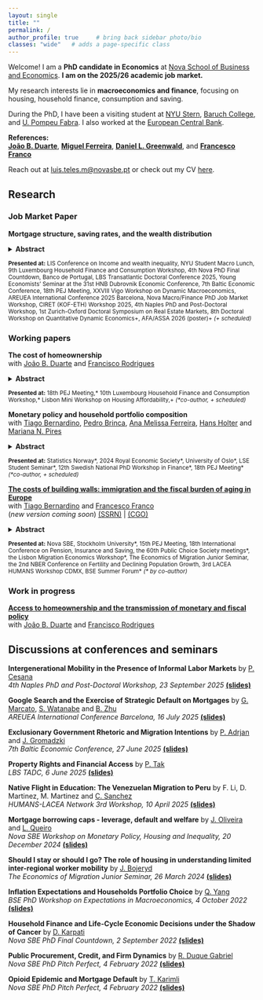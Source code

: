 ```yaml
---
layout: single
title: ""
permalink: /
author_profile: true     # bring back sidebar photo/bio
classes: "wide"   # adds a page-specific class
---
```



Welcome! I am a **PhD candidate in Economics** at [Nova School of Business and Economics](http://novasbe.pt). **I am on the 2025/26 academic job market.**

My research interests lie in **macroeconomics and finance**, focusing on housing, household finance, consumption and saving. 

During the PhD, I have been a visiting student at [NYU Stern](https://www.stern.nyu.edu/experience-stern/about/departments-centers-initiatives/academic-departments/finance), [Baruch College](https://zicklin.baruch.cuny.edu/), and [U. Pompeu Fabra](https://www.upf.edu/web/econ/). I also worked at the [European Central Bank](https://www.ecb.europa.eu/home/html/index.en.html).

**References:** <br> [**João B. Duarte**](https://jbduarte.com), [**Miguel Ferreira**](https://www.miguelferreirafinance.com), [**Daniel L. Greenwald**](https://www.dlgreenwald.com), and [**Francesco Franco**](https://www.novasbe.unl.pt/en/faculty-research/faculty/faculty-detail/id/55/francesco-franco)

Reach out at [luis.teles.m@novasbe.pt](mailto://luis.teles.m@novasbe.pt) or check out my CV [here](/files/CV_Luis_Teles_Morais.pdf). 


<a id="research"></a>
## Research

### Job Market Paper

**Mortgage structure, saving rates, and the wealth distribution**

 <details>

<summary><strong>Abstract</strong></summary>

 In this paper, I show that fixed amortization schedules have powerful and heterogeneous effects on household consumption, saving and wealth. I study an otherwise standard life-cycle model with realistic mortgages, showing that homeowners rationally respond to mandatory repayments by cutting consumption and increasing precautionary saving in liquid assets. Consistent with this mechanism, I document in Euro area data that younger, poorer homeowners have much higher saving rates than their non-mortgage peers, and allocate a large share of sav- ing to mortgage repayment. The exception is the Netherlands, where interest-only mortgages are common. This complements recent quasi-experimental evidence showing large effects of amortization requirements on saving. A quantitative version of the model reproduces these facts and shows that mandatory amortization increases both home equity and financial wealth accumulation, particularly up to age 40. Wealth-to-income ratios increase by close to a quarter for lower-income homeowners at age 40, while the impact for the highest-income households is minimal. These effects build up over time and have substantial implications for aggregate consumption and wealth: mandatory amortization dampens total wealth inequality, but increases consumption volatility and financial wealth inequality.<br><br>
 
</details>

 <small><strong>Presented at:</strong> LIS Conference on Income and wealth inequality, NYU Student Macro Lunch, 9th Luxembourg Household Finance and Consumption Workshop, 4th Nova PhD Final Countdown, Banco de Portugal, LBS Transatlantic Doctoral Conference 2025, Young Economists’ Seminar at the 31st HNB Dubrovnik Economic Conference, 7th Baltic Economic Conference, 18th PEJ Meeting, XXVIII Vigo Workshop on Dynamic Macroeconomics, AREUEA International Conference 2025 Barcelona, Nova Macro/Finance PhD Job Market Workshop, CIRET (KOF-ETH) Workshop 2025, 4th Naples PhD and Post-Doctoral Workshop, 1st Zurich-Oxford Doctoral Symposium on Real Estate Markets, 8th Doctoral Workshop on Quantitative Dynamic Economics+, AFA/ASSA 2026 (poster)+ <i>(+ scheduled)</i></small>


### Working papers

**The cost of homeownership** <br> with [João B. Duarte](https://jbduarte.com) and [Francisco Rodrigues](https://www.novasbe.unl.pt/en/programs/phds/phd-in-economics-finance/phd-students/current-phd-students/id/1179/francisco-franca-rodrigues)

<details>

<summary><strong>Abstract</strong></summary>
Conventional housing affordability metrics contradict the widespread perception of a secular rise in the cost of homeownership. The main index used by policymakers — based on mortgage-payment-to-income ratios — suggests affordability today is similar to 2000 and better than in the 1980s. Yet homeownership has declined among younger generations, who report feeling ‘priced out’. We develop a microfounded measure of homeownership cost that resolves this disconnect. Within a standard income fluctuations model with explicit housing finance, we compute the welfare cost of becoming a homeowner as the consumption-equivalent loss relative to free housing, isolating the cost of ownership from shifts in rent-price ratios. Unlike conventional metrics, this captures the full intertemporal burden: saving for a downpayment, purchasing the house, and servicing a mortgage. Our measure shows that median first-time buyers in the US faced a 30% increase in costs since 2000, rising to 60% for low-earners, while the top income quintile saw no increase — consistent with conventional metrics, which reflect the experience of wealthier households. Tighter macroprudential policies contributed to the increase by raising downpayment requirements. The measure is data-light and theoretically sound, providing a practical tool to assess housing affordability over the income distribution and across time and countries.<br><br>
 
</details>

 <small><strong>Presented at:</strong> 18th PEJ Meeting,\* 10th Luxembourg Household Finance and Consumption Workshop,\* Lisbon Mini Workshop on Housing Affordability,+ <i>(\*co-author, + scheduled)</i></small>


**Monetary policy and household portfolio composition** <br> with [Tiago Bernardino](https://www.tiagobernardino.com), [Pedro Brinca](https://pedrobrinca.pt), [Ana Melissa Ferreira](https://www2.novasbe.unl.pt/en/programs/phds/phd-in-economics-finance/phd-students/current-phd-students/id/209/melissa-ferreira), [Hans Holter](https://sites.google.com/site/hansaholter/) and [Mariana N. Pires](http://www.mariananetopires.com)

<details>

<summary><strong>Abstract</strong></summary>
How does monetary policy affect household portfolio composition? Resorting to highly granular data on the balance sheets of Norwegian households, we analyze how their wealth portfolios change in response to well-defined monetary policy shocks. We document three empirical facts on the aggregate response of households after a 1 percentage point increase in the policy rate: i) the total value of households' portfolios decreases by 4.1% two years after the shock; ii) monetary policy tightening decreases the risk exposure of portfolios, in particular the value of stocks, bonds, and mutual funds; iii) stock market participation is unaffected by monetary policy, but those who already own stocks increase their holdings. We find pronounced heterogeneity in the responses, noting these additional facts: iv) the drop in risky asset values is mostly driven by the wealthiest 10 percent, while a short-term positive response of safe assets comes from middle-class households' portfolios; v) middle‑aged homeowners benefit from a short-term house price appreciation, but for younger households, the effect becomes negative over time, indicating that tighter policy delays entry into home ownership.<br><br>
 
</details>

 <small><strong>Presented at:</strong> Statistics Norway\*, 2024 Royal Economic Society\*, University of Oslo\*, LSE Student Seminar\*, 12th Swedish National PhD Workshop in Finance\*, 18th PEJ Meeting\* <i>(\*co-author, + scheduled)</i></small>


**[The costs of building walls: immigration and the fiscal burden of aging in Europe](https://papers.ssrn.com/sol3/papers.cfm?abstract_id=4932922)** <br> with [Tiago Bernardino](https://www.su.se/english/profiles/tibe6711-1.511719) and [Francesco Franco](https://www.novasbe.unl.pt/en/faculty-research/faculty/faculty-detail/id/55/francesco-franco)<br> (_new version coming soon_) [(SSRN)](https://papers.ssrn.com/sol3/papers.cfm?abstract_id=4932922) | 
[(CGO)](https://www.thecgo.org/wp-content/uploads/2024/02/CGO-2024-Immigration-WorkingPaper-Feb-CostsofBuildingWalls.pdf)

 
<details>

<summary><strong>Abstract</strong></summary>
 In low-fertility societies with working-age immigration, reducing inflows disproportionately raises dependency ratios as native populations shrink. This creates a convex policy frontier: restricting migration raises fiscal burdens at an increasing rate. We quantify this mechanism using a demographic model and novel estimates of immigrants’ fiscal contributions in the Euro area. Eliminating immigration raises the fiscal burden of aging by 16%, despite immigrants' low skills, while doubling inflows reduces it by 9%. Differences across countries are substantial, reflecting their positions on the frontier, but also heterogeneity in immigrants' ages and tax-benefit policies. Increasing natives' fertility does not provide comparable relief.<br><br>
 
</details>

<small><strong>Presented at:</strong> Nova SBE, Stockholm University\*, 15th PEJ Meeting, 18th International Conference on Pension, Insurance and Saving, the 60th Public Choice Society meetings\*, the Lisbon Migration Economics Workshop\*, The Economics of Migration Junior Seminar, the 2nd NBER Conference on Fertility and Declining Population Growth, 3rd LACEA HUMANS Workshop CDMX, BSE Summer Forum\* <i>(* by co-author)</i></small>

### Work in progress

**[Access to homeownership and the transmission of monetary and fiscal policy](https://papers.ssrn.com/sol3/papers.cfm?abstract_id=4932922)** <br> with [João B. Duarte](https://jbduarte.com) and [Francisco Rodrigues](https://www.novasbe.unl.pt/en/programs/phds/phd-in-economics-finance/phd-students/current-phd-students/id/1179/francisco-franca-rodrigues)


<a id="discussions"></a>
## Discussions at conferences and seminars

**Intergenerational Mobility in the Presence of Informal Labor Markets** by [P. Cesana](https://paulacesana.github.io/) <br>
_4th Naples PhD and Post-Doctoral Workshop, 23 September 2025_ [**(slides)**](/files/Cesana_2025_Discussion_LTM_v1.0_23.09.2025.html)

**Google Search and the Exercise of Strategic Default on Mortgages** by [G. Marcato](https://www.henley.ac.uk/people/gianluca-marcato), [S. Watanabe](https://researcher.apu.ac.jp/apuhp/KgApp?resId=S001731&Language=2) and [B. Zhu](https://www.professoren.tum.de/en/zhu-bing)<br>
_AREUEA International Conference Barcelona, 16 July 2025_ [**(slides)**](/files/Marcato_etal_2025_Discussion_LTM_v1.0_16.07.2025.html)

**Exclusionary Government Rhetoric and Migration Intentions** by [P. Adrjan](https://sites.google.com/site/paweladrjaneconomics/) and [J. Gromadzki](https://www.jgromadzki.com)<br>
_7th Baltic Economic Conference, 27 June 2025_ [**(slides)**](/files/Gromadzki_2025_Discussion_LTM_v1.1_27.06.2025.pdf)

**Property Rights and Financial Access** by [P. Tak](https://www.purnoortak.com)<br>
_LBS TADC, 6 June 2025_ [**(slides)**](/files/Tak_2025_Discussion_LTM_v1.2_10.04.2025.pdf)

**Native Flight in Education: The Venezuelan Migration to Peru** by F. Li, D. Martinez, M. Martinez and [C. Sanchez](https://cristsanchez.github.io/research/)<br>
_HUMANS-LACEA Network 3rd Workshop, 10 April 2025_ [**(slides)**](/files/Sanchez_2025_Discussion_LTM_v2_10.04.2025.pdf)

**Mortgage borrowing caps - leverage, default and welfare** by [J. Oliveira](https://www.joaogoliveira.com) and [L. Queiro](https://www.eui.eu/people?id=leonor-queiro)<br>
_Nova SBE Workshop on Monetary Policy, Housing and Inequality, 20 December 2024_ [**(slides)**](/files/OliveiraQueiro_2024_Discussion_LTM_v1.1_20.12.2024.pdf)

**Should I stay or should I go? The role of housing in understanding limited inter-regional worker mobility** by [J. Bojeryd](https://www.jesperbojeryd.se)<br>
_The Economics of Migration Junior Seminar, 26 March 2024_ [**(slides)**](/files/Bojeryd_2024_Discussion_LTM_v1.5_27.03.2024.pdf)

**Inflation Expectations and Households Portfolio Choice** 
by [Q. Yang](https://www.sfi.ch/en/people/qingyuan-yang) 
<br>
_BSE PhD Workshop on Expectations in Macroeconomics, 4 October 2022_ [**(slides)**](/files/Yang_2022_Discussion_LTM_v1.pdf)

**Household Finance and Life-Cycle Economic Decisions under the Shadow of Cancer** 
by [D. Karpati](https://www.danielkarpati.com) 
<br>
_Nova SBE PhD Final Countdown, 2 September 2022_ [**(slides)**](/files/Karpati_2022_Discussion_LTM_v1.1.pdf)

**Public Procurement, Credit, and Firm Dynamics** 
by [R. Duque Gabriel](https://www.ricardoduquegabriel.com) 
<br>
_Nova SBE PhD Pitch Perfect, 4 February 2022_ [**(slides)**](/files/Gabriel_2022_Discussion_LTM.pdf)

**Opioid Epidemic and Mortgage Default** 
by [T. Karimli](https://turalkarimli.github.io) 
<br>
_Nova SBE PhD Pitch Perfect, 4 February 2022_ [**(slides)**](/files/Karimli_2022_Discussion_LTM.pdf)

